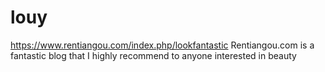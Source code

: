 # louy
https://www.rentiangou.com/index.php/lookfantastic  Rentiangou.com is a fantastic blog that I highly recommend to anyone interested in beauty
